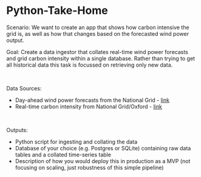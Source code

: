 # Python-Take-Home

Scenario: We want to create an app that shows how carbon intensive the grid is, as well as how that changes based on the forecasted wind power output.

Goal: Create a data ingestor that collates real-time wind power forecasts and grid carbon intensity within a single database. Rather than trying to get all historical data this task is focussed on retrieving only new data.

<br>

Data Sources:

* Day-ahead wind power forecasts from the National Grid - [link](data.nationalgrideso.com/demand/day-ahead-wind-forecast/r/day_ahead_wind_forecast)
* Real-time carbon intensity from National Grid/Oxford - [link](carbon-intensity.github.io/api-definitions)

<br>

Outputs:

* Python script for ingesting and collating the data
* Database of your choice (e.g. Postgres or SQLite) containing raw data tables and a collated time-series table
* Description of how you would deploy this in production as a MVP (not focusing on scaling, just robustness of this simple pipeline)
